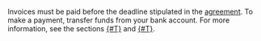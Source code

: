 Invoices must be paid before the deadline stipulated in the [agreement](../concepts/contract.md). To make a payment, transfer funds from your bank account. For more information, see the sections [{#T}](../payment/index.md) and [{#T}](../operations/pay-the-bill.md).

